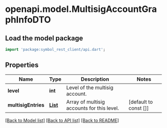 # openapi.model.MultisigAccountGraphInfoDTO

## Load the model package
```dart
import 'package:symbol_rest_client/api.dart';
```

## Properties
Name | Type | Description | Notes
------------ | ------------- | ------------- | -------------
**level** | **int** | Level of the multisig account. | 
**multisigEntries** | [**List<MultisigAccountInfoDTO>**](MultisigAccountInfoDTO.md) | Array of multisig accounts for this level. | [default to const []]

[[Back to Model list]](../README.md#documentation-for-models) [[Back to API list]](../README.md#documentation-for-api-endpoints) [[Back to README]](../README.md)


